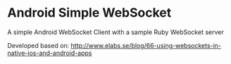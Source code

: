 # Android Simple WebSocket

A simple Android WebSocket Client with a sample Ruby WebSocket server

Developed based on: http://www.elabs.se/blog/66-using-websockets-in-native-ios-and-android-apps
